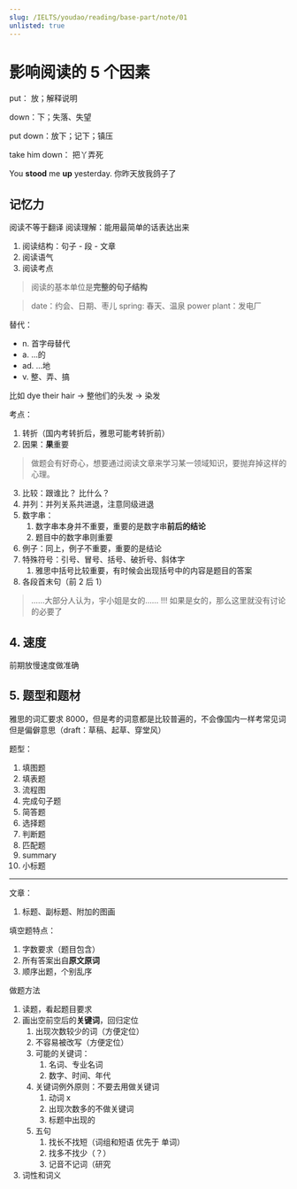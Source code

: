 ```yaml
---
slug: /IELTS/youdao/reading/base-part/note/01
unlisted: true
---
```



# 影响阅读的 5 个因素

put： 放；解释说明

down：下；失落、失望

put down：放下；记下；镇压

take him down： 把丫弄死

You **stood** me **up** yesterday. 你昨天放我鸽子了

## 记忆力

阅读不等于翻译
阅读理解：能用最简单的话表达出来



1. 阅读结构：句子 - 段 - 文章
2. 阅读语气
3. 阅读考点

> 阅读的基本单位是**完整的句子结构**

> date：约会、日期、枣儿
> spring: 春天、温泉
> power plant：发电厂

替代：
- n. 首字母替代
- a. ...的
- ad. ...地
- v. 整、弄、搞

比如 dye their hair -> 整他们的头发 -> 染发


考点：
1. 转折（国内考转折后，雅思可能考转折前）
2. 因果：**果**重要
> 做题会有好奇心，想要通过阅读文章来学习某一领域知识，要抛弃掉这样的心理。
3. 比较：跟谁比？ 比什么？
4. 并列：并列关系共进退，注意同级进退
5. 数字串：
   1. 数字串本身并不重要，重要的是数字串**前后的结论**
   2. 题目中的数字串则重要
6. 例子：同上，例子不重要，重要的是结论
7. 特殊符号：引号、冒号、括号、破折号、斜体字
   1. 雅思中括号比较重要，有时候会出现括号中的内容是题目的答案
8. 各段首末句（前 2 后 1）


> ……大部分人认为，宇小姐是女的……
> !!! 如果是女的，那么这里就没有讨论的必要了


## 4. 速度

前期放慢速度做准确


## 5. 题型和题材

雅思的词汇要求 8000，但是考的词意都是比较普遍的，不会像国内一样考常见词但是偏僻意思（draft：草稿、起草、穿堂风）

题型：
1. 填图题
2. 填表题
3. 流程图
4. 完成句子题
5. 简答题
6. 选择题
7. 判断题
8. 匹配题
9. summary
10. 小标题


---

文章：
1. 标题、副标题、附加的图画

填空题特点：
1. 字数要求（题目包含）
2. 所有答案出自**原文原词**
3. 顺序出题，个别乱序


做题方法
1. 读题，看起题目要求
2. 画出空前空后的**关键词**，回归定位
   1. 出现次数较少的词（方便定位）
   2. 不容易被改写（方便定位）
   3. 可能的关键词：
      1. 名词、专业名词
      2. 数字、时间、年代
   4. 关键词例外原则：不要去用做关键词
      1. 动词 x
      2. 出现次数多的不做关键词
      3. 标题中出现的
   5. 五句
      1. 找长不找短（词组和短语 优先于 单词）
      2. 找多不找少（？）
      3. 记音不记词（研究
3. 词性和词义